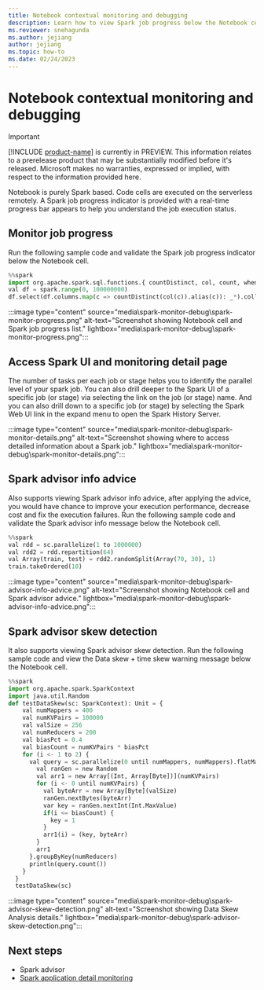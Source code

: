 ```yaml
---
title: Notebook contextual monitoring and debugging
description: Learn how to view Spark job progress below the Notebook cell.
ms.reviewer: snehagunda
ms.author: jejiang
author: jejiang
ms.topic: how-to
ms.date: 02/24/2023
---
```


# Notebook contextual monitoring and debugging

> [!IMPORTANT]
> [!INCLUDE [product-name](../includes/product-name.md)] is currently in PREVIEW. This information relates to a prerelease product that may be substantially modified before it's released. Microsoft makes no warranties, expressed or implied, with respect to the information provided here.

Notebook is purely Spark based. Code cells are executed on the serverless remotely. A Spark job progress indicator is provided with a real-time progress bar appears to help you understand the job execution status.

## Monitor job progress

Run the following sample code and validate the Spark job progress indicator below the Notebook cell.

```Python
%%spark 
import org.apache.spark.sql.functions.{ countDistinct, col, count, when } 
val df = spark.range(0, 100000000) 
df.select(df.columns.map(c => countDistinct(col(c)).alias(c)): _*).collect
```

:::image type="content" source="media\spark-monitor-debug\spark-monitor-progress.png" alt-text="Screenshot showing Notebook cell and Spark job progress list." lightbox="media\spark-monitor-debug\spark-monitor-progress.png":::

## Access Spark UI and monitoring detail page

The number of tasks per each job or stage helps you to identify the parallel level of your spark job. You can also drill deeper to the Spark UI of a specific job (or stage) via selecting the link on the job (or stage) name. And you can also drill down to a specific job (or stage) by selecting the Spark Web UI link in the expand menu to open the Spark History Server.

:::image type="content" source="media\spark-monitor-debug\spark-monitor-details.png" alt-text="Screenshot showing where to access detailed information about a Spark job." lightbox="media\spark-monitor-debug\spark-monitor-details.png":::

## Spark advisor info advice

Also supports viewing Spark advisor info advice, after applying the advice, you would have chance to improve your execution performance, decrease cost and fix the execution failures. Run the following sample code and validate the Spark advisor info message below the Notebook cell.

```Python
%%spark
val rdd = sc.parallelize(1 to 1000000)
val rdd2 = rdd.repartition(64)
val Array(train, test) = rdd2.randomSplit(Array(70, 30), 1)
train.takeOrdered(10)
```

:::image type="content" source="media\spark-monitor-debug\spark-advisor-info-advice.png" alt-text="Screenshot showing Notebook cell and Spark advisor advice." lightbox="media\spark-monitor-debug\spark-advisor-info-advice.png":::

## Spark advisor skew detection

It also supports viewing Spark advisor skew detection. Run the following sample code and view the Data skew + time skew warning message below the Notebook cell.

```Python
%%spark
import org.apache.spark.SparkContext
import java.util.Random
def testDataSkew(sc: SparkContext): Unit = {
    val numMappers = 400
    val numKVPairs = 100000
    val valSize = 256
    val numReducers = 200
    val biasPct = 0.4
    val biasCount = numKVPairs * biasPct
    for (i <- 1 to 2) {
      val query = sc.parallelize(0 until numMappers, numMappers).flatMap { p =>
        val ranGen = new Random
        val arr1 = new Array[(Int, Array[Byte])](numKVPairs)
        for (i <- 0 until numKVPairs) {
          val byteArr = new Array[Byte](valSize)
          ranGen.nextBytes(byteArr)
          var key = ranGen.nextInt(Int.MaxValue)
          if(i <= biasCount) {
            key = 1
          }
          arr1(i) = (key, byteArr)
        }
        arr1
      }.groupByKey(numReducers)
      println(query.count())
    }
  }
  testDataSkew(sc)
```

:::image type="content" source="media\spark-monitor-debug\spark-advisor-skew-detection.png" alt-text="Screenshot showing Data Skew Analysis details." lightbox="media\spark-monitor-debug\spark-advisor-skew-detection.png":::

## Next steps

- Spark advisor
- [Spark application detail monitoring](spark-detail-monitoring.md)
